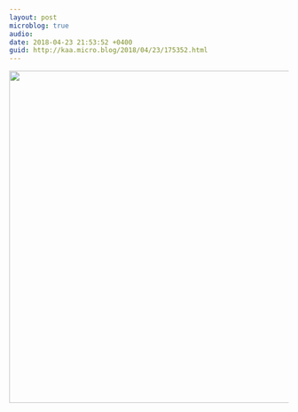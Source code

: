```yaml
---
layout: post
microblog: true
audio: 
date: 2018-04-23 21:53:52 +0400
guid: http://kaa.micro.blog/2018/04/23/175352.html
---
```



<img src="https://www.kaa.bz/uploads/2018/28dcccbbd7.jpg" width="600" height="600" />
